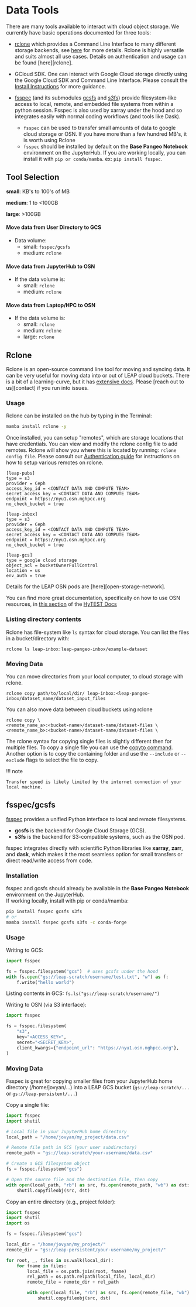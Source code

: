 # Data Tools

There are many tools available to interact with cloud object storage. We currently have basic operations documented for three tools:

- [rclone](https://rclone.org/) which provides a Command Line Interface to many different storage backends, see [here](../reference/data_transfer.md) for more details. Rclone is highly versatile and suits almost all use cases. Details on authentication and usage can be found [here][rclone].

- GCloud SDK. One can interact with Google Cloud storage directly using the Google Cloud SDK and Command Line Interface. Please consult the [Install Instructions](https://cloud.google.com/sdk/docs/install) for more guidance.

- [fsspec](https://filesystem-spec.readthedocs.io/en/latest/) (and its submodules [gcsfs](https://gcsfs.readthedocs.io/en/latest/) and [s3fs](https://s3fs.readthedocs.io/en/latest/)) provide filesystem-like access to local, remote, and embedded file systems from within a python session. Fsspec is also used by xarray under the hood and so integrates easily with normal coding workflows (and tools like Dask).

    - `fsspec` can be used to transfer small amounts of data to google cloud storage or OSN. If you have more than a few hundred MB's, it is worth using Rclone
    - `fsspec` should be installed by default on the **Base Pangeo Notebook** environment on the JupyterHub. If you are working locally, you can install it with `pip or conda/mamba`. ex: `pip install fsspec`.

## Tool Selection

**small**: KB's to 100's of MB

**medium**: 1 to \<100GB

**large**: >100GB

#### Move data from User Directory to GCS

- Data volume:
    - small: `fsspec/gcsfs`
    - medium: `rclone`

#### Move data from JupyterHub to OSN

- If the data volume is:
    - small: `rclone`
    - medium: `rclone`

#### Move data from Laptop/HPC to OSN

- If the data volume is:
    - small: `rclone`
    - medium: `rclone`
    - large: `rclone`

## Rclone

Rclone is an open-source command line tool for moving and syncing data. It can be very useful for moving data into or out of LEAP cloud buckets. There is a bit of a learning-curve, but it has [extensive docs](https://rclone.org/docs/). Please [reach out to us][contact] if you run into issues.

### Usage

Rclone can be installed on the hub by typing in the Terminal:

```bash
mamba install rclone -y
```

Once installed, you can setup "remotes", which are storage locations that have credentials.
You can view and modify the rclone config file to add remotes. Rclone will show you where this is located by running: `rclone config file`. Please consult our [Authentication guide](./authentication.md) for instructions on how to setup various remotes on rclone.

```
[leap-pubs]
type = s3
provider = Ceph
access_key_id = <CONTACT DATA AND COMPUTE TEAM>
secret_access_key = <CONTACT DATA AND COMPUTE TEAM>
endpoint = https://nyu1.osn.mghpcc.org
no_check_bucket = true

[leap-inbox]
type = s3
provider = Ceph
access_key_id = <CONTACT DATA AND COMPUTE TEAM>
secret_access_key = <CONTACT DATA AND COMPUTE TEAM>
endpoint = https://nyu1.osn.mghpcc.org
no_check_bucket = true

[leap-gcs]
type = google cloud storage
object_acl = bucketOwnerFullControl
location = us
env_auth = true
```

Details for the LEAP OSN pods are [here][open-storage-network].

You can find more great documentation, specifically on how to use OSN resources, in [this section](https://hytest-org.github.io/hytest/essential_reading/DataSources/Data_S3.html#credentialed-access) of the [HyTEST Docs](https://hytest-org.github.io/hytest/doc/About.html#)

### Listing directory contents

Rclone has file-system like `ls` syntax for cloud storage. You can list the files in a bucket/directory with:

```shell
rclone ls leap-inbox:leap-pangeo-inbox/example-dataset
```

### Moving Data

You can move directories from your local computer, to cloud storage with rclone.

```shell
rclone copy path/to/local/dir/ leap-inbox:<leap-pangeo-inbox/dataset_name/dataset_input_files
```

You can also move data between cloud buckets using rclone

```shell
rclone copy \
<remote_name_a>:<bucket-name>/dataset-name/dataset-files \
<remote_name_b>:<bucket-name>/dataset-name/dataset-files \
```

The rclone syntax for copying single files is slightly different then for multiple files. To copy a single file you can use the [copyto command](https://rclone.org/commands/rclone_copyto/). Another option is to copy the containing folder and use the `--include` or `--exclude` flags to select the file to copy.

!!! note

    Transfer speed is likely limited by the internet connection of your local machine.

## fsspec/gcsfs

[fsspec](https://filesystem-spec.readthedocs.io/en/latest/) provides a unified Python interface to local and remote filesystems.

- **gcsfs** is the backend for Google Cloud Storage (GCS).
- **s3fs** is the backend for S3-compatible systems, such as the OSN pod.

fsspec integrates directly with scientific Python libraries like **xarray**, **zarr**, and **dask**, which makes it the most seamless option for small transfers or direct read/write access from code.

### Installation

fsspec and gcsfs should already be available in the **Base Pangeo Notebook** environment on the JupyterHub.\
If working locally, install with pip or conda/mamba:

```bash
pip install fsspec gcsfs s3fs
# or
mamba install fsspec gcsfs s3fs -c conda-forge
```

### Usage

Writing to GCS:

```python
import fsspec

fs = fsspec.filesystem("gcs")  # uses gcsfs under the hood
with fs.open("gs://leap-scratch/username/test.txt", "w") as f:
    f.write("hello world")
```

Listing contents in GCS:
`fs.ls("gs://leap-scratch/username/")`

Writing to OSN (via S3 interface):

```python
import fsspec

fs = fsspec.filesystem(
    "s3",
    key="<ACCESS_KEY>",
    secret="<SECRET_KEY>",
    client_kwargs={"endpoint_url": "https://nyu1.osn.mghpcc.org"},
)
```

### Moving Data

Fsspec is great for copying smaller files from your JupyterHub home directory (/home/jovyan/...) into a LEAP GCS bucket (`gs://leap-scratch/...` or `gs://leap-persistent/...`)

Copy a single file:

```python
import fsspec
import shutil

# Local file in your JupyterHub home directory
local_path = "/home/jovyan/my_project/data.csv"

# Remote file path in GCS (your user subdirectory)
remote_path = "gs://leap-scratch/your-username/data.csv"

# Create a GCS filesystem object
fs = fsspec.filesystem("gcs")

# Open the source file and the destination file, then copy
with open(local_path, "rb") as src, fs.open(remote_path, "wb") as dst:
    shutil.copyfileobj(src, dst)
```

Copy an entire directory (e.g., project folder):

```python
import fsspec
import shutil
import os

fs = fsspec.filesystem("gcs")

local_dir = "/home/jovyan/my_project/"
remote_dir = "gs://leap-persistent/your-username/my_project/"

for root, _, files in os.walk(local_dir):
    for fname in files:
        local_file = os.path.join(root, fname)
        rel_path = os.path.relpath(local_file, local_dir)
        remote_file = remote_dir + rel_path

        with open(local_file, "rb") as src, fs.open(remote_file, "wb") as dst:
            shutil.copyfileobj(src, dst)
```
